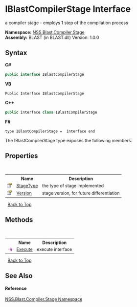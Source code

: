 # IBlastCompilerStage Interface
 

a compiler stage - employs 1 step of the compilation process

**Namespace:**&nbsp;<a href="f44e629d-16ad-ce78-c6d1-bb239589698b">NSS.Blast.Compiler.Stage</a><br />**Assembly:**&nbsp;BLAST (in BLAST.dll) Version: 1.0.0

## Syntax

**C#**<br />
``` C#
public interface IBlastCompilerStage
```

**VB**<br />
``` VB
Public Interface IBlastCompilerStage
```

**C++**<br />
``` C++
public interface class IBlastCompilerStage
```

**F#**<br />
``` F#
type IBlastCompilerStage =  interface end
```

The IBlastCompilerStage type exposes the following members.


## Properties
&nbsp;<table><tr><th></th><th>Name</th><th>Description</th></tr><tr><td>![Public property](media/pubproperty.gif "Public property")</td><td><a href="a882727d-c6e5-ed0f-af46-b7915e62d60e">StageType</a></td><td>
the type of stage implemented</td></tr><tr><td>![Public property](media/pubproperty.gif "Public property")</td><td><a href="7b2db300-c87c-094b-cb07-567236ddc4e0">Version</a></td><td>
stage version, for future differentiation</td></tr></table>&nbsp;
<a href="#iblastcompilerstage-interface">Back to Top</a>

## Methods
&nbsp;<table><tr><th></th><th>Name</th><th>Description</th></tr><tr><td>![Public method](media/pubmethod.gif "Public method")</td><td><a href="414b366a-c058-4684-f354-ec98b7ce5ba3">Execute</a></td><td>
execute interface</td></tr></table>&nbsp;
<a href="#iblastcompilerstage-interface">Back to Top</a>

## See Also


#### Reference
<a href="f44e629d-16ad-ce78-c6d1-bb239589698b">NSS.Blast.Compiler.Stage Namespace</a><br />